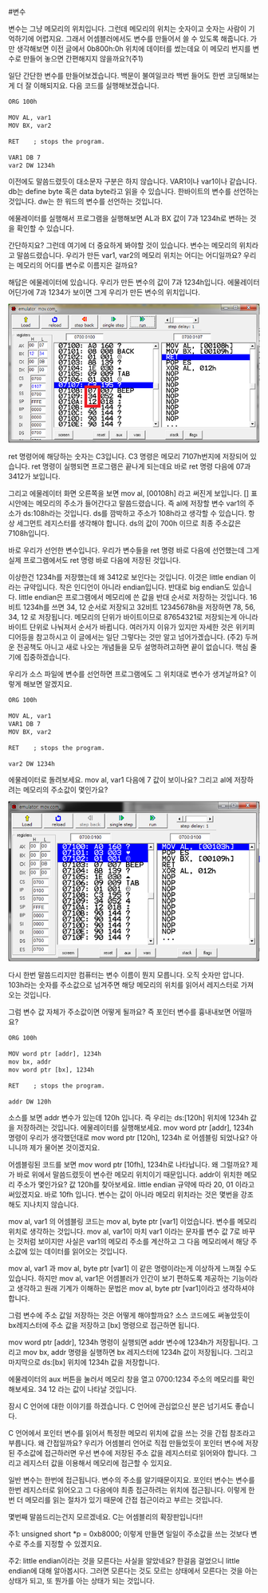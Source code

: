 #변수

변수는 그냥 메모리의 위치입니다. 그런데 메모리의 위치는 숫자이고 숫자는 사람이 기억하기에 어렵지요. 그래서 어셈블러에서도 변수를 만들어서 쓸 수 있도록 해줍니다. 가만 생각해보면 이전 글에서 0b800h:0h 위치에 데이터를 썼는데요 이 메모리 번지를 변수로 만들어 놓으면 간편해지지 않을까요?(주1)

일단 간단한 변수를 만들어보겠습니다. 백문이 불여일코라 백번 들어도 한번 코딩해보는게 더 잘 이해되지요. 다음 코드를 실행해보겠습니다.

```
ORG 100h
 
MOV AL, var1
MOV BX, var2
 
RET    ; stops the program.
 
VAR1 DB 7
var2 DW 1234h
```

이전에도 말씀드렸듯이 대소문자 구분은 하지 않습니다. VAR1이나 var1이나 같습니다. db는 define byte 혹은 data byte라고 읽을 수 있습니다. 한바이트의 변수를 선언하는 것입니다. dw는 한 워드의 변수를 선언하는 것입니다.

에물레이터를 실행해서 프로그램을 실행해보면 AL과 BX 값이 7과 1234h로 변하는 것을 확인할 수 있습니다.

간단하지요? 그런데 여기에 더 중요하게 봐야할 것이 있습니다. 변수는 메모리의 위치라고 말씀드렸습니다. 우리가 만든 var1, var2의 메모리 위치는 어디는 어디일까요? 우리는 메모리의 어디를 변수로 이름지은 걸까요?

해답은 에물레이터에 있습니다. 우리가 만든 변수의 값이 7과 1234h입니다. 에물레이터 어딘가에 7과 1234가 보이면 그게 우리가 만든 변수의 위치입니다.

![](/assets/2524.png)


ret 명령어에 해당하는 숫자는 C3입니다. C3 명령은 메모리 7107h번지에 저장되어 있습니다. ret 명령이 실행되면 프로그램은 끝나게 되는데요 바로 ret 명령 다음에 07과 3412가 보입니다.

그리고 에물레이터 화면 오른쪽을 보면 mov al, [00108h] 라고 써진게 보입니다. [] 표시안에는 메모리의 주소가 들어간다고 말씀드렸습니다. 즉 al에 저장할 변수 var1의 주소가 ds:108h라는 것입니다. ds를 깜박하고 주소가 108h라고 생각할 수 있습니다. 항상 세그먼트 레지스터를 생각해야 합니다. ds의 값이 700h 이므로 최종 주소값은 7108h입니다. 

바로 우리가 선언한 변수입니다. 우리가 변수들을 ret 명령 바로 다음에 선언했는데 그게 실제 프로그램에서도 ret 명령 바로 다음에 저장된 것입니다.

이상한건 1234h를 저장했는데 왜 3412로 보인다는 것입니다. 이것은 little endian 이라는 규약입니다. 작은 인디언이 아니라 endian입니다. 반대로 big endian도 있습니다. little endian은 프로그램에서 메모리에 쓴 값을 반대 순서로 저장하는 것입니다. 16비트 1234h를 쓰면 34, 12 순서로 저장되고 32비트 12345678h을 저장하면 78, 56, 34, 12 로 저장됩니다. 메모리의 단위가 바이트이므로 87654321로 저장되는게 아니라 바이트 단위로 나눠져서 순서가 바뀝니다. 여러가지 이유가 있지만 자세한 것은 위키피디어등을 참고하시고 이 글에서는 일단 그렇다는 것만 알고 넘어가겠습니다. (주2) 두꺼운 전공책도 아니고 새로 나오는 개념들을 모두 설명하려고하면 끝이 없습니다. 핵심 줄기에 집중하겠습니다.

우리가 소스 파일에 변수를 선언하면 프로그램에도 그 위치대로 변수가 생겨날까요? 이렇게 해보면 알겠지요.
```
ORG 100h
 
MOV AL, var1
VAR1 DB 7
MOV BX, var2
 
RET    ; stops the program.
 
var2 DW 1234h
```
에물레이터로 돌려보세요. mov al, var1 다음에 7 값이 보이나요? 그리고 al에 저장하려는 메모리의 주소값이 몇인가요?

![](/assets/2525.png)

다시 한번 말씀드리지만 컴퓨터는 변수 이름이 뭔지 모릅니다. 오직 숫자만 압니다. 103h라는 숫자를 주소값으로 넘겨주면 해당 메모리의 위치를 읽어서 레지스터로 가져오는 것입니다.

그럼 변수 값 자체가 주소값이면 어떻게 될까요? 즉 포인터 변수를 흉내내보면 어떨까요?
```
ORG 100h
 
MOV word ptr [addr], 1234h
mov bx, addr
mov word ptr [bx], 1234h
 
RET    ; stops the program.
 
addr DW 120h
```
소스를 보면 addr 변수가 있는데 120h 입니다. 즉 우리는 ds:[120h] 위치에 1234h 값을 저장하려는 것입니다. 에물레이터를 실행해보세요.  mov word ptr [addr], 1234h 명령이 우리가 생각했던대로 mov word ptr [120h], 1234h 로 어셈블링 되었나요? 아니니까 제가 물어본 것이겠지요.

어셈블링된 코드를 보면 mov word ptr [10fh], 1234h로 나타납니다. 왜 그럴까요? 제가 바로 위에서 말씀드렸듯이 변수란 메모리 위치이기 때문입니다. addr이 위치한 메모리 주소가 몇인가요? 값 120h를 찾아보세요. little endian 규약에 따라 20, 01 이라고 써있겠지요. 바로 10fh 입니다. 변수는 값이 아니라 메모리 위치라는 것은 몇번을 강조해도 지나치지 않습니다.

mov al, var1 의 어셈블링 코드는 mov al, byte ptr [var1] 이었습니다. 변수를 메모리 위치로 생각하는 것입니다. mov al, var1이 마치 var1 이라는 문자를 변수 값 7로 바꾸는 것처럼 보이지만 사실은 var1의 메모리 주소를 계산하고 그 다음 메모리에서 해당 주소값에 있는 데이터를 읽어오는 것입니다.

mov al, var1 과 mov al, byte ptr [var1] 이 같은 명령이라는게 이상하게 느껴질 수도 있습니다. 하지만 mov al, var1은 어셈블러가 인간이 보기 편하도록 제공하는 기능이라고 생각하고 원래 기계가 이해하는 문법은 mov al, byte ptr [var1]이라고 생각하셔야 합니다.

그럼 변수에 주소 값일 저장하는 것은 어떻게 해야할까요? 소스 코드에도 써놓았듯이 bx레지스터에 주소 값을 저장하고 [bx] 명령으로 접근하면 됩니다.

mov word ptr [addr], 1234h 명령이 실행되면 addr 변수에 1234h가 저장됩니다. 그리고 mov bx, addr 명령을 실행하면 bx 레지스터에 1234h 값이 저장됩니다. 그리고 마지막으로 ds:[bx] 위치에 1234h 값을 저장합니다.

에물레이터의 aux 버튼을 눌러서 메모리 창을 열고 0700:1234 주소의 메모리를 확인해보세요. 34 12 라는 값이 나타날 것입니다.

잠시 C 언어에 대한 이야기를 하겠습니다. C 언어에 관심없으신 분은 넘기셔도 좋습니다.

C 언어에서 포인터 변수를 읽어서 특정한 메모리 위치에 값을 쓰는 것을 간접 참조라고 부릅니다. 왜 간접일까요? 우리가 어셈블리 언어로 직접 만들었듯이 포인터 변수에 저장된 주소값에 접근하러면 우선 변수에 저장된 주소 값을 레지스터로 읽어와야 합니다. 그리고 레지스터 값을 이용해서 메모리에 접근할 수 있지요.

일반 변수는 한번에 접근됩니다. 변수의 주소를 알기때문이지요. 포인터 변수는 변수를 한번 레지스터로 읽어오고 그 다음에야 최종 접근하려는 위치에 접근됩니다. 이렇게 한번 더 메모리를 읽는 절차가 있기 때문에 간접 접근이라고 부르는 것입니다.

몇번째 말씀드리는건지 모르겠네요. C는 어셈블리의 확장판입니다!!

 

 

주1: unsigned short *p = 0xb8000; 이렇게 만들면 일일이 주소값을 쓰는 것보다 변수로 주소를 지정할 수 있겠지요.

주2: little endian이라는 것을 모른다는 사실을 알았네요? 한걸음 걸었으니 little endian에 대해 알아봅시다. 그러면 모른다는 것도 모르는 상태에서 모른다는 것을 아는 상태가 되고, 또 뭔가를 아는 상태가 되는 것입니다.

